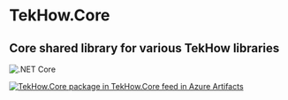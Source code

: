 # TekHow.Core 

## Core shared library for various TekHow libraries

![.NET Core](https://github.com/dynamiclynk/TekHow.Core/workflows/.NET%20Core/badge.svg) 

[![TekHow.Core package in TekHow.Core feed in Azure Artifacts](https://feeds.dev.azure.com/tekhow/23f4464a-0072-4a37-9f45-1172e8b5bc94/_apis/public/Packaging/Feeds/70d78358-5aba-41a5-b764-ca7420f93f75/Packages/6da1f7c7-4c8c-457b-87d4-03568263e374/Badge)](https://dev.azure.com/tekhow/TekHow/_packaging?_a=package&feed=70d78358-5aba-41a5-b764-ca7420f93f75&package=6da1f7c7-4c8c-457b-87d4-03568263e374&preferRelease=true)


